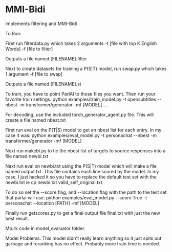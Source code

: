 # MMI-Bidi

Implements filtering and MMI-Bidi

To Run:

First run filterdata.py which takes 2 arguments -t [file with top K English Words] -f [file to filter]

Outputs a file named [FILENAME].filter

Next to create datasets for training a P(S|T) model, run swap.py which takes 1 argument -f [file to swap]

Outputs a file named [FILENAME].st

To train, you have to point ParlAI to those files you want. Then run your favorite train settings.
python examples/train_model.py -t opensubtitles --nbest -m transformer/generator -mf [MODEL] ...

For decoding, use the included torch_generator_agent.py file. This will create a file named nbest.txt

First run eval on the P(T|S) model to get an nbest list for each entry.
In my case it was:
python examples/eval_model.py -t personachat --nbest -m transformer/generator -mf [MODEL]

Next run makebi.py to tie the nbest list of targets to source responses into a file named newbi.txt

Next run eval on newbi.txt using the P(S|T) model which will make a file named output.txt. This file contains each line scored by the model. In my case, I just hacked it so you have to replace the default test set with the newbi.txt 
ie cp newbi.txt valid_self_original.txt

To do so set the --score flag, and --location flag with the path to the test set that parlai will use.
python examples/eval_model.py --score True -t personachat --location [PATH] -mf [MODEL]

Finally run getscores.py to get a final output file final.txt with just the new best result.

Mturk code in model_evaluator folder.

Model Problems:
This model didn't really learn anything so it just spits out garbage and reranking has no effect. Probably more train time is needed.
